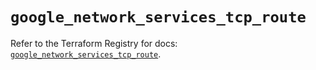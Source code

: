 # `google_network_services_tcp_route`

Refer to the Terraform Registry for docs: [`google_network_services_tcp_route`](https://registry.terraform.io/providers/hashicorp/google-beta/6.22.0/docs/resources/google_network_services_tcp_route).
